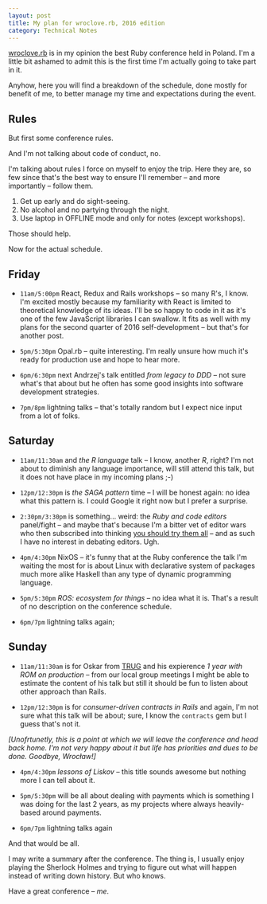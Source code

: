 ```yaml
---
layout: post
title: My plan for wroclove.rb, 2016 edition
category: Technical Notes
---
```

[wroclove.rb](http://www.wrocloverb.com/) is in my opinion the best Ruby conference held in Poland. I'm a little bit ashamed to admit this is the first time I'm actually going to take part in it.

Anyhow, here you will find a breakdown of the schedule, done mostly for benefit of me, to better manage my time and expectations during the event.

## Rules

But first some conference rules.

And I'm not talking about code of conduct, no.

I'm talking about rules I force on myself to enjoy the trip. Here they are, so few since that's the best way to ensure I'll remember – and more importantly – follow them.

1. Get up early and do sight-seeing.
2. No alcohol and no partying through the night.
3. Use laptop in OFFLINE mode and only for notes (except workshops).

Those should help.

Now for the actual schedule.

## Friday

- `11am/5:00pm` React, Redux and Rails workshops – so many R's, I know. I'm excited mostly because my familiarity with React is limited to theoretical knowledge of its ideas. I'll be so happy to code in it as it's one of the few JavaScript libraries I can swallow. It fits as well with my plans for the second quarter of 2016 self-development – but that's for another post.

- `5pm/5:30pm` Opal.rb – quite interesting. I'm really unsure how much it's ready for production use and hope to hear more.

- `6pm/6:30pm` next Andrzej's talk entitled _from legacy to DDD_ – not sure what's that about but he often has some good insights into software development strategies.

- `7pm/8pm` lightning talks – that's totally random but I expect nice input from a lot of folks.

## Saturday

- `11am/11:30am` and _the R language_ talk – I know, another _R_, right? I'm not about to diminish any language importance, will still attend this talk, but it does not have place in my incoming plans ;-)

- `12pm/12:30pm` is _the SAGA pattern_ time – I will be honest again: no idea what this pattern is. I could Google it right now but I prefer a surprise.

- `2:30pm/3:30pm` is something... weird: the _Ruby and code editors_ panel/fight – and maybe that's because I'm a bitter vet of editor wars who then subscribed into thinking [you should try them all]() – and as such I have no interest in debating editors. Ugh.

- `4pm/4:30pm` NixOS – it's funny that at the Ruby conference the talk I'm waiting the most for is about Linux with declarative system of packages much more alike Haskell than any type of dynamic programming language.

- `5pm/5:30pm` _ROS: ecosystem for things_ – no idea what it is. That's a result of no description on the conference schedule.

- `6pm/7pm` lightning talks again;

## Sunday

- `11am/11:30am` is for Oskar from [TRUG](http://trug.pl) and his expierence _1 year with ROM on production_ – from our local group meetings I might be able to estimate the content of his talk but still it should be fun to listen about other approach than Rails.

- `12pm/12:30pm` is for _consumer-driven contracts in Rails_ and again, I'm not sure what this talk will be about; sure, I know the `contracts` gem but I guess that's not it.

_[Unofrtunetly, this is a point at which we will leave the conference and head back home. I'm not very happy about it but life has priorities and dues to be done. Goodbye, Wrocław!]_

- `4pm/4:30pm` _lessons of Liskov_ – this title sounds awesome but nothing more I can tell about it.

- `5pm/5:30pm` will be all about dealing with payments which is something I was doing for the last 2 years, as my projects where always heavily-based around payments.

- `6pm/7pm` lightning talks again

And that would be all.

I may write a summary after the conference. The thing is, I usually enjoy playing the Sherlock Holmes and trying to figure out what will happen instead of writing down history. But who knows.

Have a great conference – _me_.
